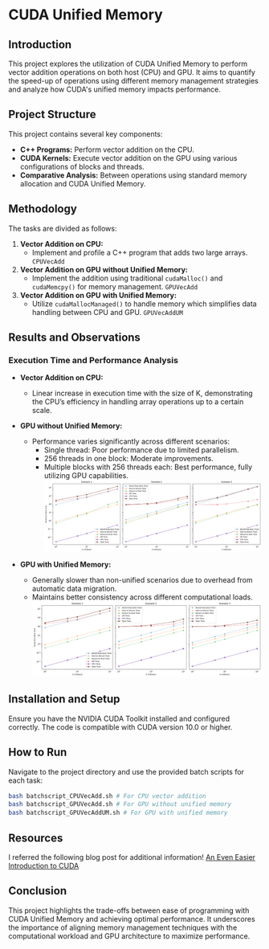 # CUDA Unified Memory

## Introduction
This project explores the utilization of CUDA Unified Memory to perform vector addition operations on both host (CPU) and GPU. It aims to quantify the speed-up of operations using different memory management strategies and analyze how CUDA's unified memory impacts performance.

## Project Structure
This project contains several key components:
- **C++ Programs:** Perform vector addition on the CPU.
- **CUDA Kernels:** Execute vector addition on the GPU using various configurations of blocks and threads.
- **Comparative Analysis:** Between operations using standard memory allocation and CUDA Unified Memory.

## Methodology
The tasks are divided as follows:
1. **Vector Addition on CPU:**
   - Implement and profile a C++ program that adds two large arrays. `CPUVecAdd`
2. **Vector Addition on GPU without Unified Memory:**
   - Implement the addition using traditional `cudaMalloc()` and `cudaMemcpy()` for memory management. `GPUVecAdd`
3. **Vector Addition on GPU with Unified Memory:**
   - Utilize `cudaMallocManaged()` to handle memory which simplifies data handling between CPU and GPU. `GPUVecAddUM`

## Results and Observations
### Execution Time and Performance Analysis
- **Vector Addition on CPU:**
  - Linear increase in execution time with the size of K, demonstrating the CPU’s efficiency in handling array operations up to a certain scale.
- **GPU without Unified Memory:**
  - Performance varies significantly across different scenarios:
    - Single thread: Poor performance due to limited parallelism.
    - 256 threads in one block: Moderate improvements.
    - Multiple blocks with 256 threads each: Best performance, fully utilizing GPU capabilities.
  ![Logo](Images/CPUvsGPU.png)

- **GPU with Unified Memory:**
  - Generally slower than non-unified scenarios due to overhead from automatic data migration.
  - Maintains better consistency across different computational loads.
  ![Logo](Images/CPUvsGPUUnifiedMemory.png)

## Installation and Setup
Ensure you have the NVIDIA CUDA Toolkit installed and configured correctly. The code is compatible with CUDA version 10.0 or higher.

## How to Run
Navigate to the project directory and use the provided batch scripts for each task:
```bash
bash batchscript_CPUVecAdd.sh # For CPU vector addition
bash batchscript_GPUVecAdd.sh # For GPU without unified memory
bash batchscript_GPUVecAddUM.sh # For GPU with unified memory
```

## Resources
I referred the following blog post for additional information!
[An Even Easier Introduction to CUDA](https://developer.nvidia.com/blog/even-easier-introduction-cuda/)

## Conclusion
This project highlights the trade-offs between ease of programming with CUDA Unified Memory and achieving optimal performance. It underscores the importance of aligning memory management techniques with the computational workload and GPU architecture to maximize performance.
